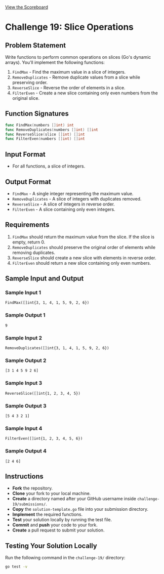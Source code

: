 [View the Scoreboard](SCOREBOARD.md)

# Challenge 19: Slice Operations

## Problem Statement

Write functions to perform common operations on slices (Go's dynamic arrays). You'll implement the following functions:

1. `FindMax` - Find the maximum value in a slice of integers.
2. `RemoveDuplicates` - Remove duplicate values from a slice while preserving order.
3. `ReverseSlice` - Reverse the order of elements in a slice.
4. `FilterEven` - Create a new slice containing only even numbers from the original slice.

## Function Signatures

```go
func FindMax(numbers []int) int
func RemoveDuplicates(numbers []int) []int
func ReverseSlice(slice []int) []int
func FilterEven(numbers []int) []int
```

## Input Format

- For all functions, a slice of integers.

## Output Format

- `FindMax` - A single integer representing the maximum value.
- `RemoveDuplicates` - A slice of integers with duplicates removed.
- `ReverseSlice` - A slice of integers in reverse order.
- `FilterEven` - A slice containing only even integers.

## Requirements

1. `FindMax` should return the maximum value from the slice. If the slice is empty, return 0.
2. `RemoveDuplicates` should preserve the original order of elements while removing duplicates.
3. `ReverseSlice` should create a new slice with elements in reverse order.
4. `FilterEven` should return a new slice containing only even numbers.

## Sample Input and Output

### Sample Input 1

```
FindMax([]int{3, 1, 4, 1, 5, 9, 2, 6})
```

### Sample Output 1

```
9
```

### Sample Input 2

```
RemoveDuplicates([]int{3, 1, 4, 1, 5, 9, 2, 6})
```

### Sample Output 2

```
[3 1 4 5 9 2 6]
```

### Sample Input 3

```
ReverseSlice([]int{1, 2, 3, 4, 5})
```

### Sample Output 3

```
[5 4 3 2 1]
```

### Sample Input 4

```
FilterEven([]int{1, 2, 3, 4, 5, 6})
```

### Sample Output 4

```
[2 4 6]
```

## Instructions

- **Fork** the repository.
- **Clone** your fork to your local machine.
- **Create** a directory named after your GitHub username inside `challenge-19/submissions/`.
- **Copy** the `solution-template.go` file into your submission directory.
- **Implement** the required functions.
- **Test** your solution locally by running the test file.
- **Commit** and **push** your code to your fork.
- **Create** a pull request to submit your solution.

## Testing Your Solution Locally

Run the following command in the `challenge-19/` directory:

```bash
go test -v
``` 